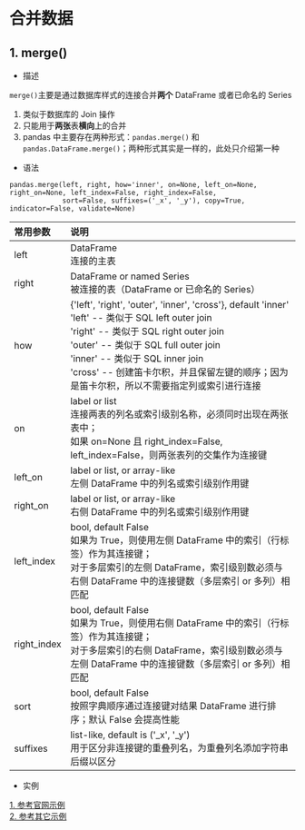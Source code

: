 # 合并数据

## 1. merge() 

- 描述

`merge()`主要是通过数据库样式的连接合并**两个** DataFrame 或者已命名的 Series  

  1. 类似于数据库的 Join 操作
  2. 只能用于**两张**表**横向**上的合并
  3. pandas 中主要存在两种形式：`pandas.merge()` 和 `pandas.DataFrame.merge()`；两种形式其实是一样的，此处只介绍第一种  

- 语法

```
pandas.merge(left, right, how='inner', on=None, left_on=None, right_on=None, left_index=False, right_index=False,  
             sort=False, suffixes=('_x', '_y'), copy=True, indicator=False, validate=None)
```

|常用参数|说明|
|:---|:---|
|left|DataFrame<br>连接的主表|
|right|DataFrame or named Series<br>被连接的表（DataFrame or 已命名的 Series）|
|how|{'left', 'right', 'outer', 'inner', 'cross'}, default 'inner'<br>'left' -- 类似于 SQL left outer join<br>'right' -- 类似于 SQL right outer join<br>'outer' -- 类似于 SQL full outer join<br>'inner' -- 类似于 SQL inner join<br>'cross' -- 创建笛卡尔积，并且保留左键的顺序；因为是笛卡尔积，所以不需要指定列或索引进行连接|
|on|label or list<br>连接两表的列名或索引级别名称，必须同时出现在两张表中；<br>如果 on=None 且 right_index=False, left_index=False，则两张表列的交集作为连接键|
|left_on|label or list, or array-like<br>左侧 DataFrame 中的列名或索引级别作用键|
|right_on|label or list, or array-like<br>右侧 DataFrame 中的列名或索引级别作用键|
|left_index|bool, default False<br>如果为 True，则使用左侧 DataFrame 中的索引（行标签）作为其连接键；<br>对于多层索引的左侧 DataFrame，索引级别数必须与右侧 DataFrame 中的连接键数（多层索引 or 多列）相匹配|
|right_index|bool, default False<br>如果为 True，则使用右侧 DataFrame 中的索引（行标签）作为其连接键；<br>对于多层索引的右侧 DataFrame，索引级别数必须与左侧 DataFrame 中的连接键数（多层索引 or 多列）相匹配|
|sort|bool, default False<br>按照字典顺序通过连接键对结果 DataFrame 进行排序；默认 False 会提高性能|
|suffixes|list-like, default is ('\_x', '\_y')<br>用于区分非连接键的重叠列名，为重叠列名添加字符串后缀以区分|

- 实例

[1. 参考官网示例](https://pandas.pydata.org/docs/reference/api/pandas.merge.html?highlight=pandas%20merge#pandas.merge)  
[2. 参考其它示例](https://blog.csdn.net/brucewong0516/article/details/82707492)
